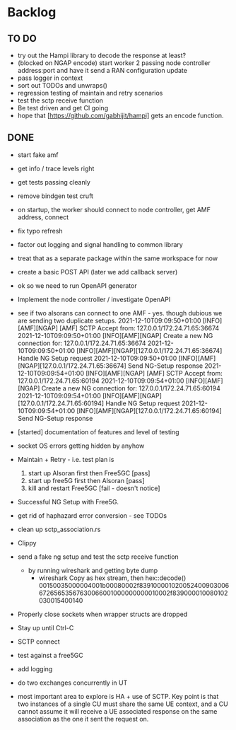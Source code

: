 # Backlog

## TO DO

- try out the Hampi library to decode the response at least?
- (blocked on NGAP encode) start worker 2 passing node controller address:port and have it send a RAN configuration update
- pass logger in context
- sort out TODOs and unwraps()
- regression testing of maintain and retry scenarios
- test the sctp receive function
- Be test driven and get CI going
- hope that [https://github.com/gabhijit/hampi] gets an encode function.

## DONE

- start fake amf
- get info / trace levels right
- get tests passing cleanly
- remove bindgen test cruft
- on startup, the worker should connect to node controller, get AMF address, connect
- fix typo refresh
- factor out logging and signal handling to common library
- treat that as a separate package within the same workspace for now
- create a basic POST API (later we add callback server)
- ok so we need to run OpenAPI generator
- Implement the node controller / investigate OpenAPI
- see if two alsorans can connect to one AMF - yes.  though dubious we are sending two duplicate setups.
  2021-12-10T09:09:50+01:00 [INFO][AMF][NGAP] [AMF] SCTP Accept from: 127.0.0.1/172.24.71.65:36674
  2021-12-10T09:09:50+01:00 [INFO][AMF][NGAP] Create a new NG connection for: 127.0.0.1/172.24.71.65:36674
  2021-12-10T09:09:50+01:00 [INFO][AMF][NGAP][127.0.0.1/172.24.71.65:36674] Handle NG Setup request
  2021-12-10T09:09:50+01:00 [INFO][AMF][NGAP][127.0.0.1/172.24.71.65:36674] Send NG-Setup response
  2021-12-10T09:09:54+01:00 [INFO][AMF][NGAP] [AMF] SCTP Accept from: 127.0.0.1/172.24.71.65:60194
  2021-12-10T09:09:54+01:00 [INFO][AMF][NGAP] Create a new NG connection for: 127.0.0.1/172.24.71.65:60194
  2021-12-10T09:09:54+01:00 [INFO][AMF][NGAP][127.0.0.1/172.24.71.65:60194] Handle NG Setup request
  2021-12-10T09:09:54+01:00 [INFO][AMF][NGAP][127.0.0.1/172.24.71.65:60194] Send NG-Setup response
- [started] documentation of features and level of testing
- socket OS errors getting hidden by anyhow
- Maintain + Retry - i.e. test plan is
  
  1. start up Alsoran first then Free5GC [pass]
  2. start up free5G first then Alsoran [pass]
  3. kill and restart Free5GC [fail - doesn't notice]

- Successful NG Setup with Free5G.
- get rid of haphazard error conversion - see TODOs
- clean up sctp_association.rs
- Clippy
- send a fake ng setup and test the sctp receive function
  - by running wireshark and getting byte dump
    - wireshark Copy as hex stream, then hex::decode()
         00150035000004001b00080002f83910000102005240090300667265653567630066001000000000010002f839000010080102030015400140
- Properly close sockets when wrapper structs are dropped
- Stay up until Ctrl-C
- SCTP connect
- test against a free5GC
- add logging
- do two exchanges concurrently in UT
- most important area to explore is HA + use of SCTP.  Key point is that two instances of a single CU must share the same UE context, and a CU cannot assume it will receive a UE associated response on the same association as the one it sent the request on.
